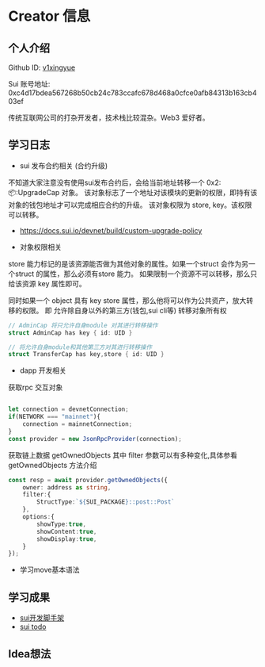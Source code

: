 # Creator 信息

## 个人介绍

Github ID: [v1xingyue](https://github.com/v1xingyue)

Sui 账号地址: 0xc4d17bdea567268b50cb24c783ccafc678d468a0cfce0afb84313b163cb403ef

传统互联网公司的打杂开发者，技术栈比较混杂。Web3 爱好者。

## 学习日志

- sui 发布合约相关 (合约升级)

不知道大家注意没有使用sui发布合约后，会给当前地址转移一个  0x2::package::UpgradeCap 对象。
该对象标志了一个地址对该模块的更新的权限，即持有该对象的钱包地址才可以完成相应合约的升级。
该对象权限为 store, key。该权限可以转移。

* https://docs.sui.io/devnet/build/custom-upgrade-policy

- 对象权限相关

store 能力标记的是该资源能否做为其他对象的属性。如果一个struct 会作为另一个struct 的属性，那么必须有store 能力。
如果限制一个资源不可以转移，那么只给该资源 key 属性即可。

同时如果一个 object 具有 key store 属性，那么他将可以作为公共资产，放大转移的权限。
即 允许除自身以外的第三方(钱包,sui cli等) 转移对象所有权

```rust
// AdminCap 将只允许自身module 对其进行转移操作
struct AdminCap has key { id: UID }

// 将允许自身module和其他第三方对其进行转移操作
struct TransferCap has key,store { id: UID }

```

- dapp 开发相关

获取rpc 交互对象

```typescript

let connection = devnetConnection;
if(NETWORK === "mainnet"){
    connection = mainnetConnection;
}
const provider = new JsonRpcProvider(connection);
```

获取链上数据 getOwnedObjects
其中 filter 参数可以有多种变化,具体参看 getOwnedObjects 方法介绍

```typescript
const resp = await provider.getOwnedObjects({
    owner: address as string,
    filter:{
        StructType:`${SUI_PACKAGE}::post::Post`
    },
    options:{
        showType:true,
        showContent:true,
        showDisplay:true,
    }
});
```

- 学习move基本语法

## 学习成果

- [sui开发脚手架](https://github.com/v1xingyue/scaffold-sui)
- [sui todo](https://github.com/v1xingyue/sui-todo)

## Idea想法
